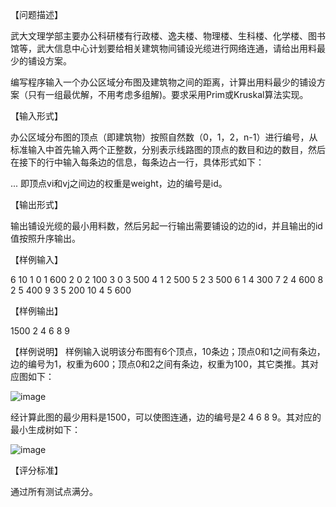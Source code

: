 【问题描述】

武大文理学部主要办公科研楼有行政楼、逸夫楼、物理楼、生科楼、化学楼、图书馆等，武大信息中心计划要给相关建筑物间铺设光缆进行网络连通，请给出用料最少的铺设方案。

编写程序输入一个办公区域分布图及建筑物之间的距离，计算出用料最少的铺设方案（只有一组最优解，不用考虑多组解)。要求采用Prim或Kruskal算法实现。


【输入形式】

办公区域分布图的顶点（即建筑物）按照自然数（0，1，2，n-1）进行编号，从标准输入中首先输入两个正整数，分别表示线路图的顶点的数目和边的数目，然后在接下的行中输入每条边的信息，每条边占一行，具体形式如下：

<n> <e>
<id> <vi> <vj> <weight>
...
即顶点vi和vj之间边的权重是weight，边的编号是id。

【输出形式】

输出铺设光缆的最小用料数，然后另起一行输出需要铺设的边的id，并且输出的id值按照升序输出。

【样例输入】

6 10
1 0 1 600
2 0 2 100
3 0 3 500
4 1 2 500
5 2 3 500
6 1 4 300
7 2 4 600
8 2 5 400
9 3 5 200
10 4 5 600

【样例输出】

1500
2 4 6 8 9

【样例说明】
样例输入说明该分布图有6个顶点，10条边；顶点0和1之间有条边，边的编号为1，权重为600；顶点0和2之间有条边，权重为100，其它类推。其对应图如下：

![image](https://github.com/WHUCSstetman/Data-Structure-Experiment/assets/105272933/dec68730-4633-42fe-9f7e-3455c0ed69e9)


经计算此图的最少用料是1500，可以使图连通，边的编号是2 4 6 8 9。其对应的最小生成树如下：

![image](https://github.com/WHUCSstetman/Data-Structure-Experiment/assets/105272933/b8ef0f61-8697-450f-b856-8e1f0a219aae)


【评分标准】

通过所有测试点满分。
